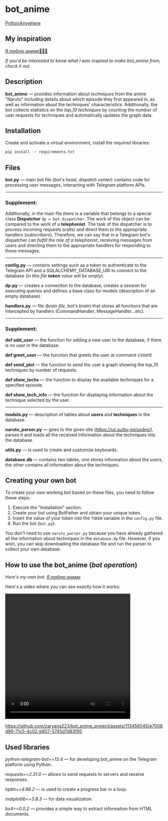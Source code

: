 # bot_anime 
[PythonAnywhere](http://zaryana.pythonanywhere.com/)
## My inspiration 
[Я люблю аниме🦊🍥🍜](https://youtu.be/s914hB2Ei0A?si=u9zA_WgYJ6Svv_aF)

*If you'd be interested to know what I was inspired to make bot_anime from, check it out.*

## Description

**bot_anime** — provides information about *techniques* from the anime "Naruto" including details about which episode they first appeared in, as well as information about the techniques' characteristics. Additionally, the bot collects statistics on the *top_10 techniques* by counting the number of user requests for techniques and automatically updates the graph data. 
## Installation
Create and activate a virtual environment, install the required libraries:
```bash
pip install -r requirements.txt
```
## Files 
**bot.py** — main bot file (*bot's head, dispatch center*) сontains code for processing user messages, interacting with Telegram platform APIs.
____
### Supplement:

Additionally, in the main file there is a variable that belongs to a special class **Dispatcher** `dp = bot.dispatcher`. The work of this object can be compared to the work of a **telephonist**. The task of the dispatcher is to process incoming requests (*calls*) and direct them to the appropriate handlers (*subscribers*). Therefore, we can say that in a Telegram bot's dispatcher can *fulfill the role of a telephonist*, receiving messages from users and directing them to the appropriate handlers for responding to these messages.
____

**config.py** — сontains settings such as a token to authenticate to the Telegram API and a SQLALCHEMY_DATABASE_URI to connect to the database (*in this file **token** value will be empty*).

**dp.py** — creates a connection to the database, creates a session for executing queries and defines a base class for models (description of an empty database). 

**handlers.py**  — file (*brain file, bot's brain*) that stores all functions that are intercepted by handlers (CommandHandler, MessageHandler...etc).
___

### Supplement:

**def add_user** — the function for adding a new user to the database, if there is no user in the database.

**def greet_user** — the function that greets the user at command (*/start*) 

**def send_plot** — the function to send the user a graph showing the top_10 techniques by number of requests. 

**def show_techs** — the function to display the available techniques for a specified episode.

**def show_tech_info** — the function for displaying information about the technique selected by the user.
____

**models.py** — description of tables about **users** and **techniques** in the database. 

**naruto_parser.py** — goes to the given site (https://jut.su/by-episodes/), parses it and loads all the received information about the techniques into the database.

**utils.py** — is used to create and customize keyboards.

**database.db** — contains two tables, one stores information about the users, the other contains all information about the techniques.

## Creating your own bot

To create your own working bot based on these files, you need to follow these steps:

1. Execute the "Installation" section.
2. Create your bot using BotFather and obtain your unique token.
3. Insert the value of your token into the `TOKEN` variable in the `config.py` file.
4. Run the bot (`bot.py`).

You don't need to use `naruto_parser.py` because you have already gathered all the information about techniques in the `database.dp` file. However, if you wish, you can skip downloading the database file and run the parser to collect your own database.

## How to use the bot_anime (*bot operation*)
*Here's my own bot:*
[*Я люблю аниме*](https://t.me/ha2004rembot)

Here's a video where you can see exactly how it works:

<video controls width="400" height="400" src="наруто.MP4" title="Title"></video>


https://github.com/zaryana223/bot_anime_project/assets/113456045/e7008d99-71c5-4c02-b857-5745d7d83f95


## Used libraries

*python-telegram-bot==13.4* — for developing bot_anime on the Telegram platform using Python.

*requests==2.31.0* — allows to send requests to servers and receive responses.

*tqdm==4.66.2* — is used to create a progress bar in a loop.

*matplotlib==3.8.3* — for data visualization.

*bs4==0.0.2* — provides a simple way to extract information from HTML documents. 






